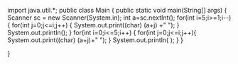 import java.util.*;
public class Main {
    public static void main(String[] args)
    {
        Scanner sc = new Scanner(System.in);
        int a=sc.nextInt();
        for(int i=5;i>=1;i--){
            for(int j=0;j<=i;j++)
            {
                System.out.print((char) (a+j) +" ");
            }
            System.out.println();
        }
        for(int i=0;i<=5;i++)
        {
            for(int j=0;j<=i;j++){
                System.out.print((char) (a+j)+" ");
            }
            System.out.println( );
        }
    }
    
}
